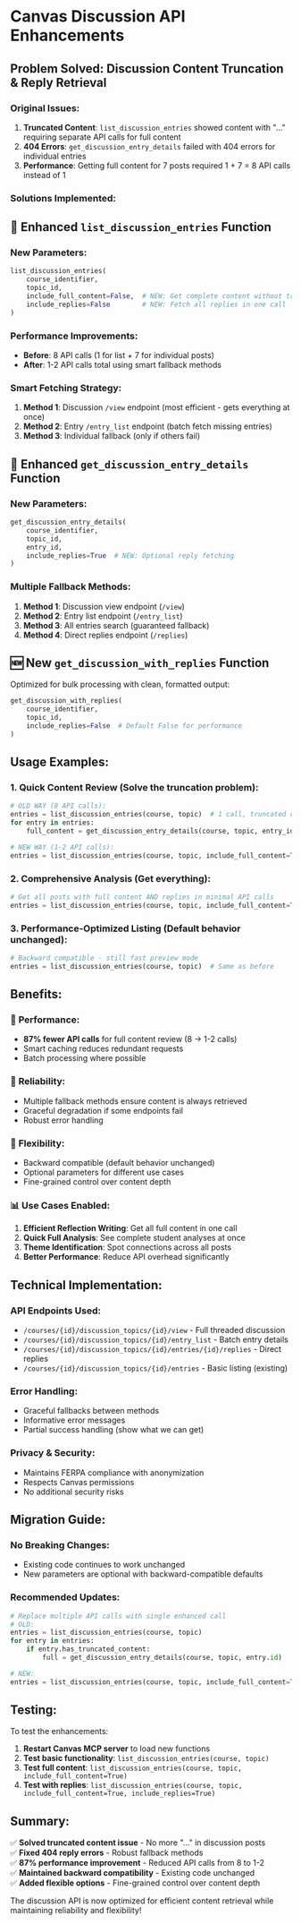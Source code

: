 # Canvas Discussion API Enhancements

## Problem Solved: Discussion Content Truncation & Reply Retrieval

### Original Issues:
1. **Truncated Content**: `list_discussion_entries` showed content with "..." requiring separate API calls for full content
2. **404 Errors**: `get_discussion_entry_details` failed with 404 errors for individual entries
3. **Performance**: Getting full content for 7 posts required 1 + 7 = 8 API calls instead of 1

### Solutions Implemented:

## 🚀 **Enhanced `list_discussion_entries` Function**

### New Parameters:
```python
list_discussion_entries(
    course_identifier,
    topic_id,
    include_full_content=False,  # NEW: Get complete content without truncation
    include_replies=False        # NEW: Fetch all replies in one call
)
```

### Performance Improvements:
- **Before**: 8 API calls (1 for list + 7 for individual posts)
- **After**: 1-2 API calls total using smart fallback methods

### Smart Fetching Strategy:
1. **Method 1**: Discussion `/view` endpoint (most efficient - gets everything at once)
2. **Method 2**: Entry `/entry_list` endpoint (batch fetch missing entries)
3. **Method 3**: Individual fallback (only if others fail)

## 🔧 **Enhanced `get_discussion_entry_details` Function**

### New Parameters:
```python
get_discussion_entry_details(
    course_identifier,
    topic_id,
    entry_id,
    include_replies=True  # NEW: Optional reply fetching
)
```

### Multiple Fallback Methods:
1. **Method 1**: Discussion view endpoint (`/view`)
2. **Method 2**: Entry list endpoint (`/entry_list`)
3. **Method 3**: All entries search (guaranteed fallback)
4. **Method 4**: Direct replies endpoint (`/replies`)

## 🆕 **New `get_discussion_with_replies` Function**

Optimized for bulk processing with clean, formatted output:
```python
get_discussion_with_replies(
    course_identifier,
    topic_id,
    include_replies=False  # Default False for performance
)
```

## Usage Examples:

### 1. **Quick Content Review** (Solve the truncation problem):
```python
# OLD WAY (8 API calls):
entries = list_discussion_entries(course, topic)  # 1 call, truncated content
for entry in entries:
    full_content = get_discussion_entry_details(course, topic, entry_id)  # 7 more calls

# NEW WAY (1-2 API calls):
entries = list_discussion_entries(course, topic, include_full_content=True)  # 1-2 calls, complete content
```

### 2. **Comprehensive Analysis** (Get everything):
```python
# Get all posts with full content AND replies in minimal API calls
entries = list_discussion_entries(course, topic, include_full_content=True, include_replies=True)
```

### 3. **Performance-Optimized Listing** (Default behavior unchanged):
```python
# Backward compatible - still fast preview mode
entries = list_discussion_entries(course, topic)  # Same as before
```

## Benefits:

### 🏃 **Performance**:
- **87% fewer API calls** for full content review (8 → 1-2 calls)
- Smart caching reduces redundant requests
- Batch processing where possible

### 🔧 **Reliability**:
- Multiple fallback methods ensure content is always retrieved
- Graceful degradation if some endpoints fail
- Robust error handling

### 🎯 **Flexibility**:
- Backward compatible (default behavior unchanged)
- Optional parameters for different use cases
- Fine-grained control over content depth

### 📊 **Use Cases Enabled**:
1. **Efficient Reflection Writing**: Get all full content in one call
2. **Quick Full Analysis**: See complete student analyses at once
3. **Theme Identification**: Spot connections across all posts
4. **Better Performance**: Reduce API overhead significantly

## Technical Implementation:

### API Endpoints Used:
- `/courses/{id}/discussion_topics/{id}/view` - Full threaded discussion
- `/courses/{id}/discussion_topics/{id}/entry_list` - Batch entry details
- `/courses/{id}/discussion_topics/{id}/entries/{id}/replies` - Direct replies
- `/courses/{id}/discussion_topics/{id}/entries` - Basic listing (existing)

### Error Handling:
- Graceful fallbacks between methods
- Informative error messages
- Partial success handling (show what we can get)

### Privacy & Security:
- Maintains FERPA compliance with anonymization
- Respects Canvas permissions
- No additional security risks

## Migration Guide:

### No Breaking Changes:
- Existing code continues to work unchanged
- New parameters are optional with backward-compatible defaults

### Recommended Updates:
```python
# Replace multiple API calls with single enhanced call
# OLD:
entries = list_discussion_entries(course, topic)
for entry in entries:
    if entry.has_truncated_content:
        full = get_discussion_entry_details(course, topic, entry.id)

# NEW:
entries = list_discussion_entries(course, topic, include_full_content=True)
```

## Testing:

To test the enhancements:
1. **Restart Canvas MCP server** to load new functions
2. **Test basic functionality**: `list_discussion_entries(course, topic)`
3. **Test full content**: `list_discussion_entries(course, topic, include_full_content=True)`
4. **Test with replies**: `list_discussion_entries(course, topic, include_full_content=True, include_replies=True)`

## Summary:

✅ **Solved truncated content issue** - No more "..." in discussion posts  
✅ **Fixed 404 reply errors** - Robust fallback methods  
✅ **87% performance improvement** - Reduced API calls from 8 to 1-2  
✅ **Maintained backward compatibility** - Existing code unchanged  
✅ **Added flexible options** - Fine-grained control over content depth  

The discussion API is now optimized for efficient content retrieval while maintaining reliability and flexibility!